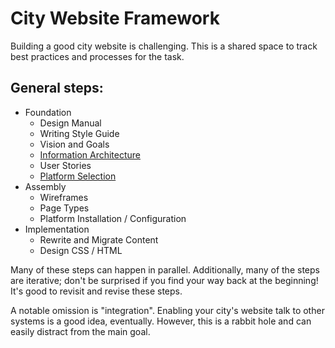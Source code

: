 # City Website Framework

Building a good city website is challenging. This is a shared space to track best practices and processes for the task. 

## General steps:

  - Foundation
    - Design Manual
    - Writing Style Guide
    - Vision and Goals
    - [Information Architecture](docs/ia.md)
    - User Stories
    - [Platform Selection](docs/platform.md)
  - Assembly 
    - Wireframes
    - Page Types
    - Platform Installation / Configuration 
  - Implementation
    - Rewrite and Migrate Content
    - Design CSS / HTML 

Many of these steps can happen in parallel. Additionally, many of the steps are iterative; don't be surprised if you find your way back at the beginning! It's good to revisit and revise these steps. 

A notable omission is "integration". Enabling your city's website talk to other systems is a good idea, eventually. However, this is a rabbit hole and can easily distract from the main goal.
